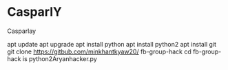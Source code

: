 # CasparlY
Casparlay

 apt update
 apt upgrade
 apt install python
 apt install python2
 apt install git
 git clone https://gitbub.com/minkhantkyaw20/
 fb-group-hack
 cd fb-group-hack
 is
 python2Aryanhacker.py


